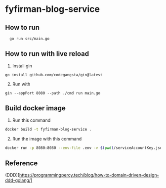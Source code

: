 # fyfirman-blog-service

## How to run

```
  go run src/main.go
```

## How to run with live reload

1. Install gin
   
```
go install github.com/codegangsta/gin@latest
```

2. Run with

```
gin --appPort 8080 --path ./cmd run main.go
```

## Build docker image 

1. Run this command
   
```sh
docker build -t fyfirman-blog-service .
```

2. Run the image with this command

```sh
docker run -p 8080:8080 --env-file .env -v $(pwd)/serviceAccountKey.json:/app/serviceAccountKey.json fyfirman-blog-service 
```

## Reference

(DDD)[https://programmingpercy.tech/blog/how-to-domain-driven-design-ddd-golang/]